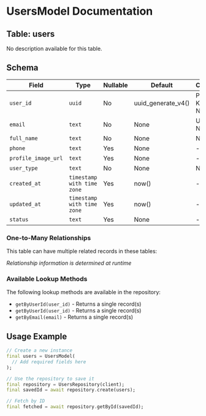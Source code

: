 # UsersModel Documentation

## Table: users

No description available for this table.

## Schema

| Field | Type | Nullable | Default | Constraints |
|-------|------|----------|---------|-------------|
| `user_id` | `uuid` | No | uuid_generate_v4() | Primary Key, Not Null |
| `email` | `text` | No | None | Unique, Not Null |
| `full_name` | `text` | No | None | Not Null |
| `phone` | `text` | Yes | None | - |
| `profile_image_url` | `text` | Yes | None | - |
| `user_type` | `text` | No | None | Not Null |
| `created_at` | `timestamp with time zone` | Yes | now() | - |
| `updated_at` | `timestamp with time zone` | Yes | now() | - |
| `status` | `text` | Yes | None | - |

### One-to-Many Relationships

This table can have multiple related records in these tables:

*Relationship information is determined at runtime*


### Available Lookup Methods

The following lookup methods are available in the repository:

- `getByUserId(user_id)` - Returns a single record(s)
- `getByUserId(user_id)` - Returns a single record(s)
- `getByEmail(email)` - Returns a single record(s)


## Usage Example

```dart
// Create a new instance
final users = UsersModel(
  // Add required fields here
);

// Use the repository to save it
final repository = UsersRepository(client);
final savedId = await repository.create(users);

// Fetch by ID
final fetched = await repository.getById(savedId);
```
